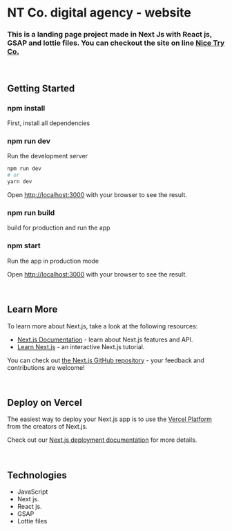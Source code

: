 # NT Co. digital agency - website

### This is a landing page project made in Next Js with React js, GSAP and lottie files. You can checkout the site on line [Nice Try Co.](https://www.nice-try.co/)

<br>

## Getting Started

### npm install

First, install all dependencies

### npm run dev

Run the development server

```bash
npm run dev
# or
yarn dev
```

Open [http://localhost:3000](http://localhost:3000) with your browser to see the result.

### npm run build

build for production and run the app

### npm start

Run the app in production mode

Open [http://localhost:3000](http://localhost:3000) with your browser to see the result.

<br>

## Learn More

To learn more about Next.js, take a look at the following resources:

- [Next.js Documentation](https://nextjs.org/docs) - learn about Next.js features and API.
- [Learn Next.js](https://nextjs.org/learn) - an interactive Next.js tutorial.

You can check out [the Next.js GitHub repository](https://github.com/vercel/next.js/) - your feedback and contributions are welcome!

<br>

## Deploy on Vercel

The easiest way to deploy your Next.js app is to use the [Vercel Platform](https://vercel.com/new?utm_medium=default-template&filter=next.js&utm_source=create-next-app&utm_campaign=create-next-app-readme) from the creators of Next.js.

Check out our [Next.js deployment documentation](https://nextjs.org/docs/deployment) for more details.

<br>

## Technologies

- JavaScript
- Next js.
- React js.
- GSAP
- Lottie files
